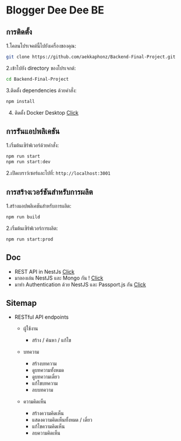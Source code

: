 # Blogger Dee Dee BE


## การติดตั้ง

1.โคลนโปรเจคต์นี้ไปยังเครื่องของคุณ:

```bash
git clone https://github.com/aekkaphonz/Backend-Final-Project.git
```
2.เข้าไปยัง directory ของโปรเจกต์:

```bash
cd Backend-Final-Project
```
3.ติดตั้ง dependencies ด้วยคำสั่ง:
```bash
npm install
```
4. ติดตั้ง Docker Desktop [Click](https://www.docker.com/get-started/)

## การรันแอปพลิเคชัน
1.เริ่มต้นเซิร์ฟเวอร์ด้วยคำสั่ง:
```bash
npm run start 
npm run start:dev
```
2.เปิดเบราว์เซอร์และไปที่:
`http://localhost:3001`

## การสร้างเวอร์ชันสำหรับการผลิต
1.สร้างแอปพลิเคชันสำหรับการผลิต:
```bash
npm run build
```
2.เริ่มต้นเซิร์ฟเวอร์การผลิต:
```bash
npm run start:prod
```
## Doc
- REST API in NestJs
[Click](https://www.youtube.com/playlist?list=PLdAEGQHOerPAMLdJim5Peryj6_2Q-477Z)
- มาลองเล่น NestJS และ Mongo กัน ! [Click](https://youtu.be/ufonGrmL-KE?si=2Jhzdbe540qQc_Cd)
- มาทำ Authentication ด้วย NestJS และ Passport.js กัน [Click](https://youtu.be/1t_SG8doZE8?si=KWdDXbgy7R79qlqd)

## Sitemap

- RESTful API endpoints
  - ผู้ใช้งาน
    - สร้าง / ค้นหา / แก้ไข
  - บทความ
    - สร้างบทความ
    - ดูบทความทั้งหมด
    - ดูบทความเดี่ยว
    - แก้ไขบทความ 
    - ลบบทความ

  - ความคิดเห็น
    - สร้างความคิดเห็น
    - แสดงความคิดเห็นทั้งหมด / เดี่ยว
    - แก้ไขความคิดเห็น
    - ลบความคิดเห็น
